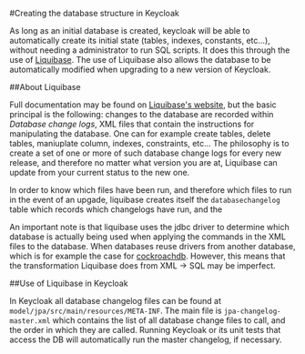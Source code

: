 #Creating the database structure in Keycloak

As long as an initial database is created, keycloak will be able to automatically create its initial state (tables, indexes, constants, etc...), without needing a administrator to run SQL scripts. It does this through the use of [Liquibase](http://www.liquibase.org/). The use of Liquibase also allows the database to be automatically modified when upgrading to a new version of Keycloak.

##About Liquibase

Full documentation may be found on [Liquibase's website](http://www.liquibase.org/documentation/index.html "Liquibase documentation"), but the basic principal is the following: changes to the database are recorded within _Database change logs_, XML files that contain the instructions for manipulating the database. One can for example create tables, delete tables, maniuplate column, indexes, constraints, etc... The philosophy is to create a set of one or more of such database change logs for every new release, and therefore no matter what version you are at, Liquibase can update from your current status to the new one.

In order to know which files have been run, and therefore which files to run in the event of an upgade, liquibase creates itself the `databasechangelog` table which records which changelogs have run, and the 

An important note is that liquibase uses the jdbc driver to determine which database is actually being used when applying the commands in the XML files to the database. When databases reuse drivers from another database, which is for example the case for [cockroachdb](cockroachdb.md). However, this means that the transformation Liquibase does from XML &rarr; SQL may be imperfect. 

##Use of Liquibase in Keycloak

In Keycloak all database changelog files can be found at `model/jpa/src/main/resources/META-INF`. The main file is `jpa-changelog-master.xml` which contains the list of all database change files to call, and the order in which they are called. Running Keycloak or its unit tests that access the DB will automatically run the master changelog, if necessary.

